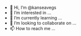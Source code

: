 - 👋 Hi, I’m @kanseavegs
- 👀 I’m interested in ...
- 🌱 I’m currently learning ...
- 💞️ I’m looking to collaborate on ...
- 📫 How to reach me ...

<!---
kanseavegs/kanseavegs is a ✨ special ✨ repository because its `README.md` (this file) appears on your GitHub profile.
You can click the Preview link to take a look at your changes.
--->
